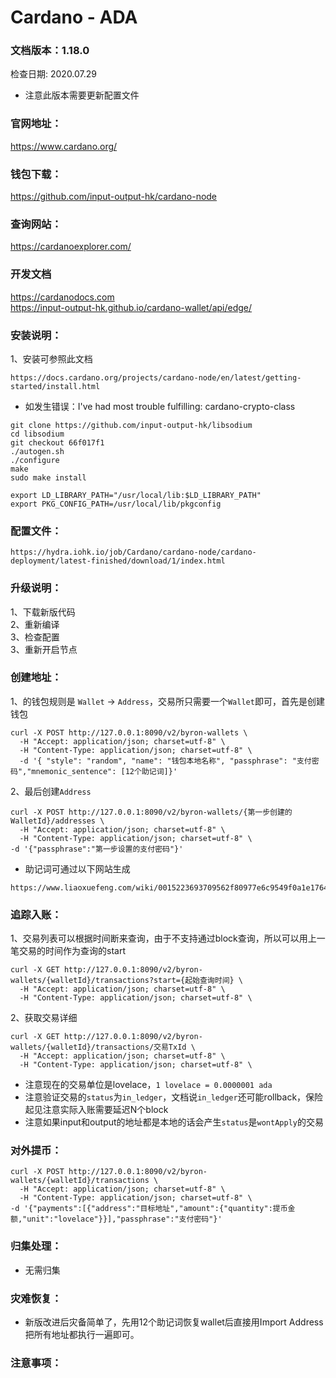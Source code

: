 # Cardano - ADA

### 文档版本：1.18.0
检查日期: 2020.07.29
* 注意此版本需要更新配置文件

### 官网地址：
https://www.cardano.org/

### 钱包下载：
https://github.com/input-output-hk/cardano-node

### 查询网站：
https://cardanoexplorer.com/

### 开发文档
https://cardanodocs.com  
https://input-output-hk.github.io/cardano-wallet/api/edge/

### 安装说明：
1、安装可参照此文档
```
https://docs.cardano.org/projects/cardano-node/en/latest/getting-started/install.html
```
* 如发生错误：I've had most trouble fulfilling: cardano-crypto-class
```
git clone https://github.com/input-output-hk/libsodium
cd libsodium
git checkout 66f017f1
./autogen.sh
./configure
make
sudo make install

export LD_LIBRARY_PATH="/usr/local/lib:$LD_LIBRARY_PATH"
export PKG_CONFIG_PATH=/usr/local/lib/pkgconfig
```

### 配置文件：
```
https://hydra.iohk.io/job/Cardano/cardano-node/cardano-deployment/latest-finished/download/1/index.html
```

### 升级说明：
1、下载新版代码  
2、重新编译  
3、检查配置  
3、重新开启节点

### 创建地址：
1、的钱包规则是 `Wallet` -> `Address`，交易所只需要一个`Wallet`即可，首先是创建钱包
```
curl -X POST http://127.0.0.1:8090/v2/byron-wallets \
  -H "Accept: application/json; charset=utf-8" \
  -H "Content-Type: application/json; charset=utf-8" \
  -d '{ "style": "random", "name": "钱包本地名称", "passphrase": "支付密码","mnemonic_sentence": [12个助记词]}'
```
2、最后创建`Address`
```
curl -X POST http://127.0.0.1:8090/v2/byron-wallets/{第一步创建的WalletId}/addresses \
  -H "Accept: application/json; charset=utf-8" \
  -H "Content-Type: application/json; charset=utf-8" \
-d '{"passphrase":"第一步设置的支付密码"}'
```
* 助记词可通过以下网站生成
```
https://www.liaoxuefeng.com/wiki/0015223693709562f80977e6c9549f0a1e17640a61433d6000/0015223800842062cc09cdd70dc45b8992c3b399386673a000
```

### 追踪入账：
1、交易列表可以根据时间断来查询，由于不支持通过block查询，所以可以用上一笔交易的时间作为查询的start
```
curl -X GET http://127.0.0.1:8090/v2/byron-wallets/{walletId}/transactions?start={起始查询时间} \
  -H "Accept: application/json; charset=utf-8" \
  -H "Content-Type: application/json; charset=utf-8" \
```  
2、获取交易详细
```
curl -X GET http://127.0.0.1:8090/v2/byron-wallets/{walletId}/transactions/交易TxId \
  -H "Accept: application/json; charset=utf-8" \
  -H "Content-Type: application/json; charset=utf-8" \
```
* 注意现在的交易单位是lovelace，`1 lovelace = 0.0000001 ada`
* 注意验证交易的`status`为`in_ledger`，文档说`in_ledger`还可能rollback，保险起见注意实际入账需要延迟N个block
* 注意如果input和output的地址都是本地的话会产生`status`是`wontApply`的交易

### 对外提币：
```
curl -X POST http://127.0.0.1:8090/v2/byron-wallets/{walletId}/transactions \
  -H "Accept: application/json; charset=utf-8" \
  -H "Content-Type: application/json; charset=utf-8" \
-d '{"payments":[{"address":"目标地址","amount":{"quantity":提币金额,"unit":"lovelace"}}],"passphrase":"支付密码"}'
```

### 归集处理：
* 无需归集

### 灾难恢复：
* 新版改进后灾备简单了，先用12个助记词恢复wallet后直接用Import Address把所有地址都执行一遍即可。  

### 注意事项：

